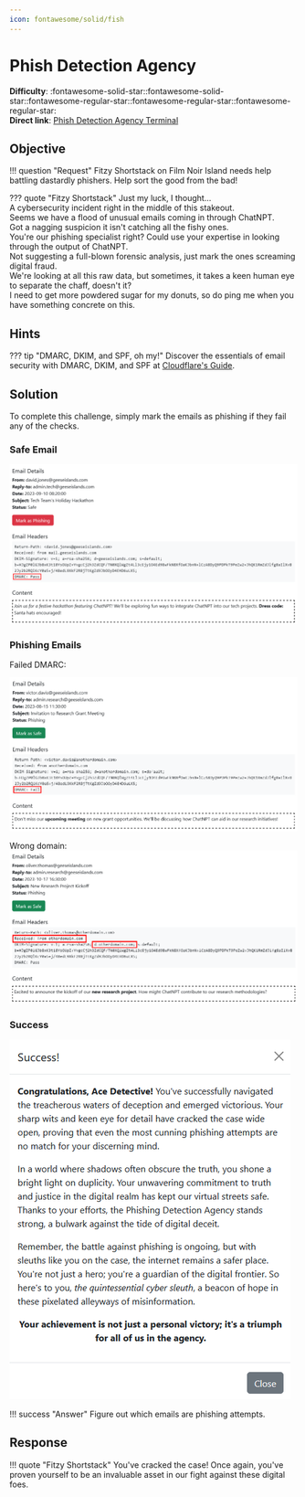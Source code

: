 ```yaml
---
icon: fontawesome/solid/fish
---
```


# Phish Detection Agency

**Difficulty**: :fontawesome-solid-star::fontawesome-solid-star::fontawesome-regular-star::fontawesome-regular-star::fontawesome-regular-star:<br/>
**Direct link**: [Phish Detection Agency Terminal](https://hhc23-phishdetect-dot-holidayhack2023.ue.r.appspot.com/?&challenge=phishdetect&id=3fee9a35-a48f-4f13-8cc7-12eb2a8140fe)

## Objective

!!! question "Request"
    Fitzy Shortstack on Film Noir Island needs help battling dastardly phishers. Help sort the good from the bad!

??? quote "Fitzy Shortstack"
    Just my luck, I thought...<br>
    A cybersecurity incident right in the middle of this stakeout.<br>
    Seems we have a flood of unusual emails coming in through ChatNPT.<br>
    Got a nagging suspicion it isn't catching all the fishy ones.<br>
    You're our phishing specialist right? Could use your expertise in looking through the output of ChatNPT.<br>
    Not suggesting a full-blown forensic analysis, just mark the ones screaming digital fraud.<br>
    We're looking at all this raw data, but sometimes, it takes a keen human eye to separate the chaff, doesn't it?<br>
    I need to get more powdered sugar for my donuts, so do ping me when you have something concrete on this.

## Hints

??? tip "DMARC, DKIM, and SPF, oh my!"
    Discover the essentials of email security with DMARC, DKIM, and SPF at [Cloudflare's Guide](https://www.cloudflare.com/learning/email-security/dmarc-dkim-spf/).

## Solution

To complete this challenge, simply mark the emails as phishing if they fail any of the checks.

### Safe Email

![Pass](../img/objectives/phish_detection_agency/pass.png)

### Phishing Emails

Failed DMARC:

![Fail 1](../img/objectives/phish_detection_agency/fail1.png)

Wrong domain:
![Fail 2](../img/objectives/phish_detection_agency/fail2.png)

### Success

![Success](../img/objectives/phish_detection_agency/success.png)

!!! success "Answer"
    Figure out which emails are phishing attempts.
    
## Response

!!! quote "Fitzy Shortstack"
    You've cracked the case! Once again, you've proven yourself to be an invaluable asset in our fight against these digital foes.
